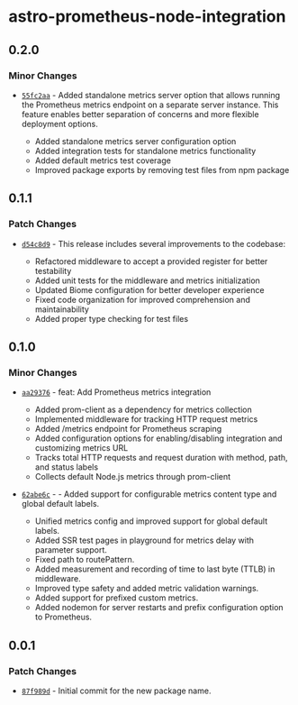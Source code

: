 # astro-prometheus-node-integration

## 0.2.0

### Minor Changes

- [`55fc2aa`](https://github.com/dvelasquez/astro-prometheus-integration/commit/55fc2aabe871363258040f1c469e37df8a2f1897) - Added standalone metrics server option that allows running the Prometheus metrics endpoint on a separate server instance. This feature enables better separation of concerns and more flexible deployment options.

  - Added standalone metrics server configuration option
  - Added integration tests for standalone metrics functionality
  - Added default metrics test coverage
  - Improved package exports by removing test files from npm package

## 0.1.1

### Patch Changes

- [`d54c8d9`](https://github.com/dvelasquez/astro-prometheus-integration/commit/d54c8d9309bf4a8a33569be2e34672465a75f081) - This release includes several improvements to the codebase:

  - Refactored middleware to accept a provided register for better testability
  - Added unit tests for the middleware and metrics initialization
  - Updated Biome configuration for better developer experience
  - Fixed code organization for improved comprehension and maintainability
  - Added proper type checking for test files

## 0.1.0

### Minor Changes

- [`aa29376`](https://github.com/dvelasquez/astro-prometheus-integration/commit/aa29376ec1448b9a526664c784e4142480be6ea1) - feat: Add Prometheus metrics integration

  - Added prom-client as a dependency for metrics collection
  - Implemented middleware for tracking HTTP request metrics
  - Added /metrics endpoint for Prometheus scraping
  - Added configuration options for enabling/disabling integration and customizing metrics URL
  - Tracks total HTTP requests and request duration with method, path, and status labels
  - Collects default Node.js metrics through prom-client

- [`62abe6c`](https://github.com/dvelasquez/astro-prometheus-integration/commit/62abe6c0fa0bb380925f4f5bf6a17d68feea5459) - - Added support for configurable metrics content type and global default labels.
  - Unified metrics config and improved support for global default labels.
  - Added SSR test pages in playground for metrics delay with parameter support.
  - Fixed path to routePattern.
  - Added measurement and recording of time to last byte (TTLB) in middleware.
  - Improved type safety and added metric validation warnings.
  - Added support for prefixed custom metrics.
  - Added nodemon for server restarts and prefix configuration option to Prometheus.

## 0.0.1

### Patch Changes

- [`87f989d`](https://github.com/dvelasquez/astro-prometheus-integration/commit/87f989d459e8ed3e72c17d09b58551c111cad30c) - Initial commit for the new package name.

